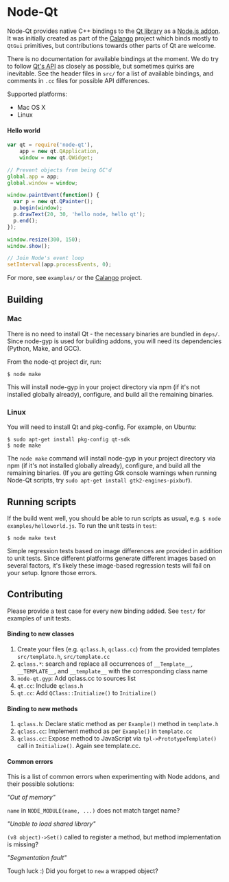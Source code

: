 # Node-Qt

Node-Qt provides native C++ bindings to the [Qt library](http://developer.qt.nokia.com/doc/qt-4.8/) as a [Node.js addon](http://nodejs.org/docs/latest/api/addons.html). It was initially created as part of the [Calango](http://github.com/arturadib/calango) project which binds mostly to `QtGui` primitives, but contributions towards other parts of Qt are welcome.

There is no documentation for available bindings at the moment. We do try to follow [Qt's API](http://developer.qt.nokia.com/doc/qt-4.8/) as closely as possible, but sometimes quirks are inevitable. See the header files in `src/` for a list of available bindings, and comments in `.cc` files for possible API differences.

Supported platforms:

+ Mac OS X
+ Linux




#### Hello world

```javascript
var qt = require('node-qt'),
    app = new qt.QApplication,
    window = new qt.QWidget;

// Prevent objects from being GC'd
global.app = app;
global.window = window;

window.paintEvent(function() {
  var p = new qt.QPainter();
  p.begin(window);
  p.drawText(20, 30, 'hello node, hello qt');
  p.end();
});

window.resize(300, 150);
window.show();

// Join Node's event loop
setInterval(app.processEvents, 0);
```

For more, see `examples/` or the [Calango](http://github.com/arturadib/calango) project.







## Building


### Mac

There is no need to install Qt - the necessary binaries are bundled in `deps/`. Since node-gyp is used for building addons, you will need its dependencies (Python, Make, and GCC).

From the node-qt project dir, run:

```
$ node make
```

This will install node-gyp in your project directory via npm (if it's not installed globally already), configure, and build all the remaining binaries.


### Linux

You will need to install Qt and pkg-config. For example, on Ubuntu:

```
$ sudo apt-get install pkg-config qt-sdk
$ node make
```

The `node make` command will install node-gyp in your project directory via npm (if it's not installed globally already), configure, and build all the remaining binaries. (If you are getting Gtk console warnings when running Node-Qt scripts, try `sudo apt-get install gtk2-engines-pixbuf`).







## Running scripts

If the build went well, you should be able to run scripts as usual, e.g. `$ node examples/helloworld.js`. To run the unit tests in `test`:

```
$ node make test
```

Simple regression tests based on image differences are provided in addition to unit tests. Since different platforms generate different images based on several factors, it's likely these image-based regression tests will fail on your setup. Ignore those errors.







## Contributing

Please provide a test case for every new binding added. See `test/` for examples of unit tests.

#### Binding to new classes

1. Create your files (e.g. `qclass.h`, `qclass.cc`) from the provided templates `src/template.h`, `src/template.cc`
2. `qclass.*`: search and replace all occurrences of `__Template__`, `__TEMPLATE__`, and `__template__` with the corresponding class name
3. `node-qt.gyp`: Add qclass.cc to sources list
4. `qt.cc`: Include `qclass.h`
5. `qt.cc`: Add `QClass::Initialize()` to `Initialize()`


#### Binding to new methods

1. `qclass.h`: Declare static method as per `Example()` method in `template.h`
2. `qclass.cc`: Implement method as per `Example()` in `template.cc`
3. `qclass.cc`: Expose method to JavaScript via `tpl->PrototypeTemplate()` call in `Initialize()`. Again see template.cc.

#### Common errors

This is a list of common errors when experimenting with Node addons, and their possible solutions:

_"Out of memory"_

`name` in `NODE_MODULE(name, ...)` does not match target name?

_"Unable to load shared library"_

`(v8 object)->Set()` called to register a method, but method implementation 
is missing?

_"Segmentation fault"_

Tough luck :) Did you forget to `new` a wrapped object?
